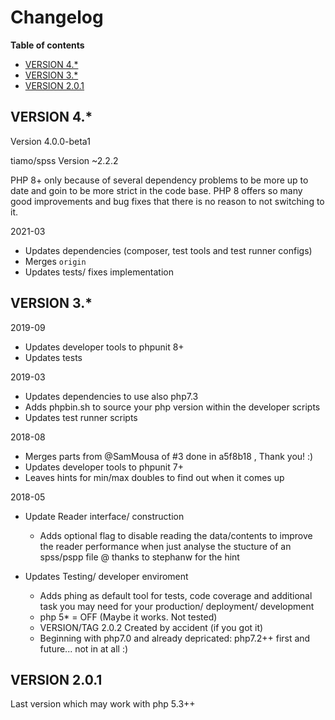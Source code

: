 # Changelog



<!-- START doctoc generated TOC please keep comment here to allow auto update -->
<!-- DON'T EDIT THIS SECTION, INSTEAD RE-RUN doctoc TO UPDATE -->
**Table of contents**

+ [VERSION 4.*](#version-4)
+ [VERSION 3.*](#version-3)
+ [VERSION 2.0.1](#version-201)

<!-- END doctoc generated TOC please keep comment here to allow auto update -->



## VERSION 4.*

Version 4.0.0-beta1

tiamo/spss Version ~2.2.2

PHP 8+ only because of several dependency problems to be more up to date and goin to be
more strict in the code base. PHP 8 offers so many good improvements and bug fixes that
there is no reason to not switching to it.


2021-03

+ Updates dependencies (composer, test tools and test runner configs)
+ Merges `origin`
+ Updates tests/ fixes implementation



## VERSION 3.*

2019-09

+ Updates developer tools to phpunit 8+
+ Updates tests


2019-03

+ Updates dependencies to use also php7.3
+ Adds phpbin.sh to source your php version within the developer scripts
+ Updates test runner scripts


2018-08

+ Merges parts from @SamMousa of #3 done in a5f8b18 , Thank you! :)
+ Updates developer tools to phpunit 7+
+ Leaves hints for min/max doubles to find out when it comes up


2018-05

+ Update Reader interface/ construction
    + Adds optional flag to disable reading the data/contents to improve the
      reader performance when just analyse the stucture of an spss/pspp file
      @ thanks to stephanw for the hint

+ Updates Testing/ developer enviroment<br>
    + Adds phing as default tool for tests, code coverage and additional task
      you may need for your production/ deployment/ development
    + php 5* = OFF (Maybe it works. Not tested)
    + VERSION/TAG 2.0.2 Created by accident (if you got it)
    + Beginning with php7.0 and already depricated: php7.2++ first and future...
      not in at all :)


## VERSION 2.0.1

Last version which may work with php 5.3++
